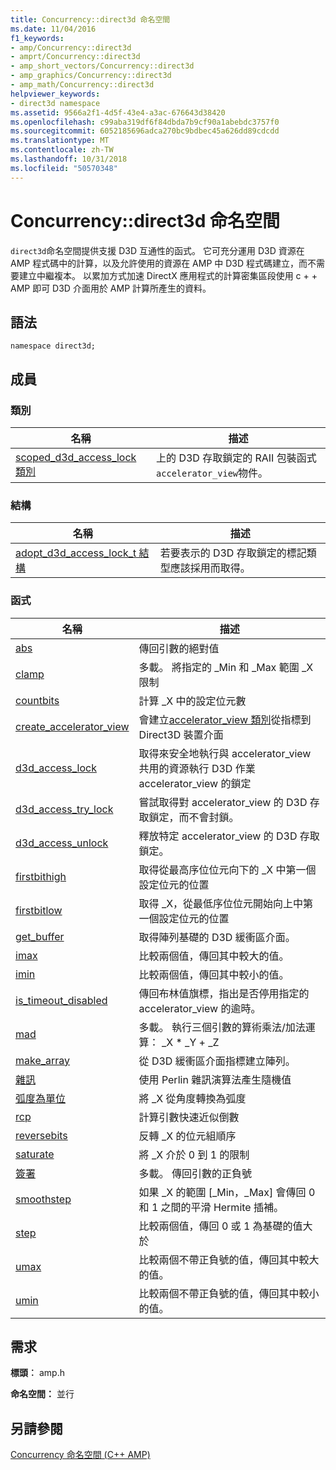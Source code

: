 ```yaml
---
title: Concurrency::direct3d 命名空間
ms.date: 11/04/2016
f1_keywords:
- amp/Concurrency::direct3d
- amprt/Concurrency::direct3d
- amp_short_vectors/Concurrency::direct3d
- amp_graphics/Concurrency::direct3d
- amp_math/Concurrency::direct3d
helpviewer_keywords:
- direct3d namespace
ms.assetid: 9566a2f1-4d5f-43e4-a3ac-676643d38420
ms.openlocfilehash: c99aba319df6f84dbda7b9cf90a1abebdc3757f0
ms.sourcegitcommit: 6052185696adca270bc9bdbec45a626dd89cdcdd
ms.translationtype: MT
ms.contentlocale: zh-TW
ms.lasthandoff: 10/31/2018
ms.locfileid: "50570348"
---
```

# <a name="concurrencydirect3d-namespace"></a>Concurrency::direct3d 命名空間

`direct3d`命名空間提供支援 D3D 互通性的函式。 它可充分運用 D3D 資源在 AMP 程式碼中的計算，以及允許使用的資源在 AMP 中 D3D 程式碼建立，而不需要建立中繼複本。 以累加方式加速 DirectX 應用程式的計算密集區段使用 c + + AMP 即可 D3D 介面用於 AMP 計算所產生的資料。

## <a name="syntax"></a>語法

```
namespace direct3d;
```

## <a name="members"></a>成員

### <a name="classes"></a>類別

|名稱|描述|
|----------|-----------------|
|[scoped_d3d_access_lock 類別](scoped-d3d-access-lock-class.md)|上的 D3D 存取鎖定的 RAII 包裝函式`accelerator_view`物件。|

### <a name="structures"></a>結構

|名稱|描述|
|----------|-----------------|
|[adopt_d3d_access_lock_t 結構](adopt-d3d-access-lock-t-structure.md)|若要表示的 D3D 存取鎖定的標記類型應該採用而取得。|

### <a name="functions"></a>函式

|名稱|描述|
|----------|-----------------|
|[abs](concurrency-direct3d-namespace-functions-amp.md#abs)|傳回引數的絕對值|
|[clamp](concurrency-direct3d-namespace-functions-amp.md#clamp)|多載。 將指定的 _Min 和 _Max 範圍 _X 限制|
|[countbits](concurrency-direct3d-namespace-functions-amp.md#countbits)|計算 _X 中的設定位元數|
|[create_accelerator_view](concurrency-direct3d-namespace-functions-amp.md#create_accelerator_view)|會建立[accelerator_view 類別](accelerator-view-class.md)從指標到 Direct3D 裝置介面|
|[d3d_access_lock](concurrency-direct3d-namespace-functions-amp.md#d3d_access_lock)|取得來安全地執行與 accelerator_view 共用的資源執行 D3D 作業 accelerator_view 的鎖定|
|[d3d_access_try_lock](concurrency-direct3d-namespace-functions-amp.md#d3d_access_try_lock)|嘗試取得對 accelerator_view 的 D3D 存取鎖定，而不會封鎖。|
|[d3d_access_unlock](concurrency-direct3d-namespace-functions-amp.md#d3d_access_unlock)|釋放特定 accelerator_view 的 D3D 存取鎖定。|
|[firstbithigh](concurrency-direct3d-namespace-functions-amp.md#firstbithigh)|取得從最高序位位元向下的 _X 中第一個設定位元的位置|
|[firstbitlow](concurrency-direct3d-namespace-functions-amp.md#firstbitlow)|取得 _X，從最低序位位元開始向上中第一個設定位元的位置|
|[get_buffer](concurrency-direct3d-namespace-functions-amp.md#get_buffer)|取得陣列基礎的 D3D 緩衝區介面。|
|[imax](concurrency-direct3d-namespace-functions-amp.md#imax)|比較兩個值，傳回其中較大的值。|
|[imin](concurrency-direct3d-namespace-functions-amp.md#imin)|比較兩個值，傳回其中較小的值。|
|[is_timeout_disabled](concurrency-direct3d-namespace-functions-amp.md#is_timeout_disabled)|傳回布林值旗標，指出是否停用指定的 accelerator_view 的逾時。|
|[mad](concurrency-direct3d-namespace-functions-amp.md#mad)|多載。 執行三個引數的算術乘法/加法運算： _X \* _Y + _Z|
|[make_array](concurrency-direct3d-namespace-functions-amp.md#make_array)|從 D3D 緩衝區介面指標建立陣列。|
|[雜訊](concurrency-direct3d-namespace-functions-amp.md#noise)|使用 Perlin 雜訊演算法產生隨機值|
|[弧度為單位](concurrency-direct3d-namespace-functions-amp.md#radians)|將 _X 從角度轉換為弧度|
|[rcp](concurrency-direct3d-namespace-functions-amp.md#rcp)|計算引數快速近似倒數|
|[reversebits](concurrency-direct3d-namespace-functions-amp.md#reversebits)|反轉 _X 的位元組順序|
|[saturate](concurrency-direct3d-namespace-functions-amp.md#saturate)|將 _X 介於 0 到 1 的限制|
|[簽署](concurrency-direct3d-namespace-functions-amp.md#sign)|多載。 傳回引數的正負號|
|[smoothstep](concurrency-direct3d-namespace-functions-amp.md#smoothstep)|如果 _X 的範圍 [_Min，_Max] 會傳回 0 和 1 之間的平滑 Hermite 插補。|
|[step](concurrency-direct3d-namespace-functions-amp.md#step)|比較兩個值，傳回 0 或 1 為基礎的值大於|
|[umax](concurrency-direct3d-namespace-functions-amp.md#umax)|比較兩個不帶正負號的值，傳回其中較大的值。|
|[umin](concurrency-direct3d-namespace-functions-amp.md#umin)|比較兩個不帶正負號的值，傳回其中較小的值。|

## <a name="requirements"></a>需求

**標頭︰** amp.h

**命名空間：** 並行

## <a name="see-also"></a>另請參閱

[Concurrency 命名空間 (C++ AMP)](concurrency-namespace-cpp-amp.md)
